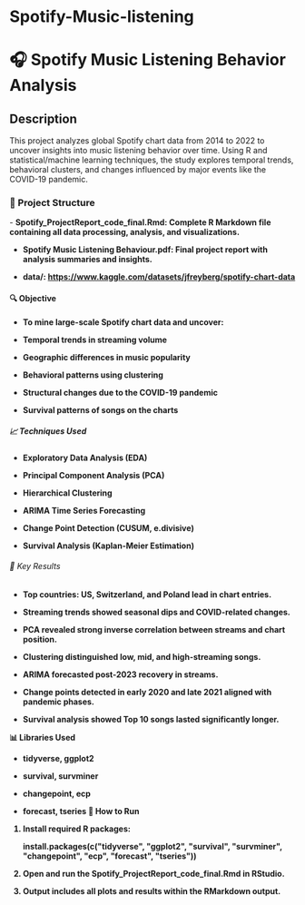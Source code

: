 # Spotify-Music-listening
<h1>🎧 Spotify Music Listening Behavior Analysis</h1>

<h2>Description</h2>
This project analyzes global Spotify chart data from 2014 to 2022 to uncover insights into music listening behavior over time. Using R and statistical/machine learning techniques, the study explores temporal trends, behavioral clusters, and changes influenced by major events like the COVID-19 pandemic.

<h3>📂 Project Structure</h3>
- <b>Spotify_ProjectReport_code_final.Rmd: Complete R Markdown file containing all data processing, analysis, and visualizations.

- <b>Spotify Music Listening Behaviour.pdf: Final project report with analysis summaries and insights.

- <b>data/: https://www.kaggle.com/datasets/jfreyberg/spotify-chart-data </b>

<h4>🔍 Objective</h4>

- <b>To mine large-scale Spotify chart data and uncover:

- <b>Temporal trends in streaming volume

- <b>Geographic differences in music popularity

- <b>Behavioral patterns using clustering

- <b>Structural changes due to the COVID-19 pandemic

- <b>Survival patterns of songs on the charts </b>


<h5>📈 Techniques Used </h5>

- <b>Exploratory Data Analysis (EDA)

- <b>Principal Component Analysis (PCA)

- <b>Hierarchical Clustering

- <b>ARIMA Time Series Forecasting

- <b>Change Point Detection (CUSUM, e.divisive)

- <b>Survival Analysis (Kaplan-Meier Estimation) </b>

<h6>📌 Key Results</h6>

- <b>Top countries: US, Switzerland, and Poland lead in chart entries.

- <b>Streaming trends showed seasonal dips and COVID-related changes.

- <b>PCA revealed strong inverse correlation between streams and chart position.

- <b>Clustering distinguished low, mid, and high-streaming songs.

- <b>ARIMA forecasted post-2023 recovery in streams.

- <b>Change points detected in early 2020 and late 2021 aligned with pandemic phases.

- <b>Survival analysis showed Top 10 songs lasted significantly longer. </b>

<h7> 📊 Libraries Used </h7>
- <b>tidyverse, ggplot2

- <b>survival, survminer

- <b>changepoint, ecp

- <b>forecast, tseries </b>
<h8>🚀 How to Run </h8>
1. Install required R packages:
   
   install.packages(c("tidyverse", "ggplot2", "survival", "survminer", "changepoint", "ecp", "forecast", "tseries"))
  
3. Open and run the Spotify_ProjectReport_code_final.Rmd in RStudio.

4. Output includes all plots and results within the RMarkdown output.


